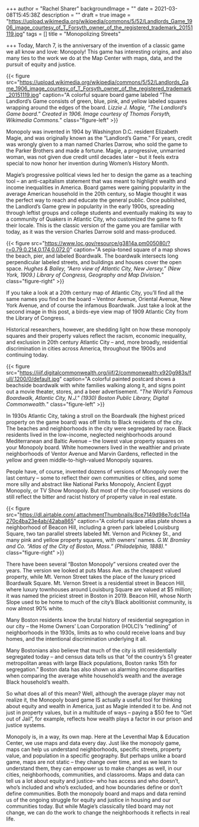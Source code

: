 +++
author = "Rachel Sharer"
backgroundImage = ""
date = 2021-03-08T15:45:38Z
description = ""
draft = true
image = "https://upload.wikimedia.org/wikipedia/commons/5/52/Landlords_Game_1906_image_courtesy_of_T_Forsyth_owner_of_the_registered_trademark_20151119.jpg"
tags = []
title = "Monopolizing Streets"

+++
Today, March 7, is the anniversary of the invention of a classic game we all know and love: Monopoly! This game has interesting origins, and also many ties to the work we do at the Map Center with maps, data, and the pursuit of equity and justice.

{{< figure src="https://upload.wikimedia.org/wikipedia/commons/5/52/Landlords_Game_1906_image_courtesy_of_T_Forsyth_owner_of_the_registered_trademark_20151119.jpg" caption="A colorful square board game labeled “The Landlord’s Game consists of green, blue, pink, and yellow labeled squares wrapping around the edges of the board. _Lizzie J. Magie, “The Landlord’s Game board.” Created in 1906. Image courtesy of Thomas Forsyth, Wikimedia Commons._" class="figure-left" >}}

Monopoly was invented in 1904 by Washington D.C. resident Elizabeth Magie, and was originally known as the “Landlord’s Game.” For years, credit was wrongly given to a man named Charles Darrow, who sold the game to the Parker Brothers and made a fortune. Magie, a progressive, unmarried woman, was not given due credit until decades later – but it feels extra special to now honor her invention during Women’s History Month.

Magie’s progressive political views led her to design the game as a teaching tool – an anti-capitalism statement that was meant to highlight wealth and income inequalities in America. Board games were gaining popularity in the average American household in the 20th century, so Magie thought it was the perfect way to reach and educate the general public. Once published, the Landlord’s Game grew in popularity in the early 1900s, spreading through leftist groups and college students and eventually making its way to a community of Quakers in Atlantic City, who customized the game to fit their locale. This is the classic version of the game you are familiar with today, as it was the version Charles Darrow sold and mass-produced.

{{< figure src="https://www.loc.gov/resource/g3814a.pm005080/?r=0.79,0.214,0.174,0.072,0" caption="A sepia-toned square of a map shows the beach, pier, and labeled Boardwalk. The boardwalk intersects long perpendicular labeled streets, and buildings and houses cover the open space. _Hughes & Bailey, “Aero view of Atlantic City, New Jersey.” (New York, 1909.) Library of Congress, Geography and Map Division._" class="figure-right" >}}

If you take a look at a 20th century map of Atlantic City, you’ll find all the same names you find on the board – Ventnor Avenue, Oriental Avenue, New York Avenue, and of course the infamous Boardwalk. Just take a look at the second image in this post, a birds-eye view map of 1909 Atlantic City from the Library of Congress.

Historical researchers, however, are shedding light on how these monopoly squares and their property values reflect the racism, economic inequality, and exclusion in 20th century Atlantic City – and, more broadly, residential discrimination in cities across America, throughout the 1900s and continuing today.

{{< figure src="https://iiif.digitalcommonwealth.org/iiif/2/commonwealth:x920g983s/full/,1200/0/default.jpg" caption="A colorful painted postcard shows a beachside boardwalk with white families walking along it, and signs point out a movie theater, stores, and a beer advertisement. _"The World's Famous Boardwalk, Atlantic City, N.J." (1930) Boston Public Library, Digital Commonwealth._" class="figure-left" >}}

In 1930s Atlantic City, taking a stroll on the Boardwalk (the highest priced property on the game board) was off limits to Black residents of the city. The beaches and neighborhoods in the city were segregated by race. Black residents lived in the low-income, neglected neighborhoods around Mediterranean and Baltic Avenue – the lowest value property squares on your Monopoly board. White homeowners lived in the wealthier and private neighborhoods of Ventor Avenue and Marvin Gardens, reflected in the yellow and green middle-to-high-valued Monopoly squares.

People have, of course, invented dozens of versions of Monopoly over the last century – some to reflect their own communities or cities, and some more silly and abstract like National Parks Monopoly, Ancient Egypt Monopoly, or TV Show Monopoly. But most of the city-focused versions do still reflect the bitter and racist history of property value in real estate.

{{< figure src="https://dl.airtable.com/.attachmentThumbnails/8ce7149d98e7cdc114a270c4ba23e4ab/42aba865" caption="A colorful square atlas plate shows a neighborhood of Beacon Hill, including a green park labeled Louisburg Square, two tan parallel streets labeled Mt. Vernon and Pickney St., and many pink and yellow property squares, with owners’ names. _G.W. Bromley and Co. “Atlas of the City of Boston, Mass.” (Philadelphia, 1888)._" class="figure-right" >}}

There have been several “Boston Monopoly” versions created over the years. The version we looked at puts Mass Ave. as the cheapest valued property, while Mt. Vernon Street takes the place of the luxury priced Boardwalk Square. Mt. Vernon Street is a residential street in Beacon Hill, where luxury townhouses around Louisburg Square are valued at $5 million; it was named the priciest street in Boston in 2019. Beacon Hill, whose North Slope used to be home to much of the city’s Black abolitionist community, is now almost 90% white.

Many Boston residents know the brutal history of residential segregation in our city – the Home Owners’ Loan Corporation (HOLC)’s “redlining” of neighborhoods in the 1930s, limits as to who could receive loans and buy homes, and the intentional discrimination underlying it all.

Many Bostonians also believe that much of the city is still residentially segregated today – and census data tells us that “of the country’s 51 greater metropolitan areas with large Black populations, Boston ranks 15th for segregation.” Boston data has also shown us alarming income disparities when comparing the average white household’s wealth and the average Black household’s wealth.

So what does all of this mean? Well, although the average player may not realize it, the Monopoly board game IS actually a useful tool for thinking about equity and wealth in America, just as Magie intended it to be. And not just in property values, but in a multitude of ways – paying a $50 fee to “Get out of Jail”, for example, reflects how wealth plays a factor in our prison and justice systems.

Monopoly is, in a way, its own map. Here at the Leventhal Map & Education Center, we use maps and data every day. Just like the monopoly game, maps can help us understand neighborhoods, specific streets, property value, and population in a specific geography. But perhaps unlike a board game, maps are not static – they change over time, and as we learn to understand them, they can empower us to make changes as well, in our cities, neighborhoods, communities, and classrooms. Maps and data can tell us a lot about equity and justice– who has access and who doesn’t, who’s included and who’s excluded, and how boundaries define or don’t define communities. Both the monopoly board and maps and data remind us of the ongoing struggle for equity and justice in housing and our communities today. But while Magie’s classically tiled board may not change, we can do the work to change the neighborhoods it reflects in real life.